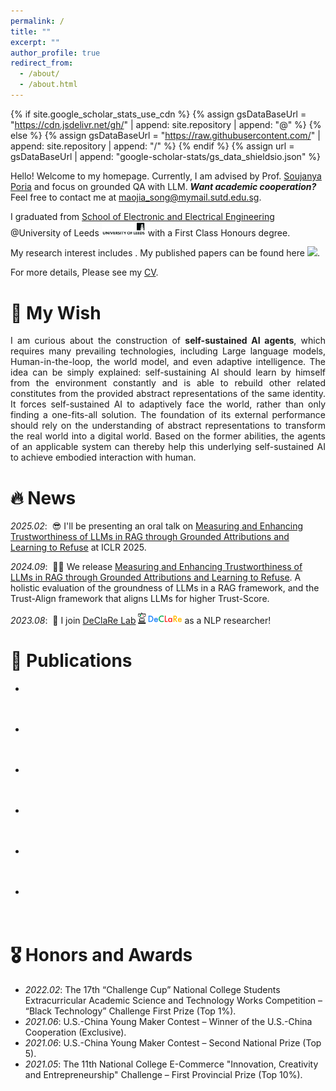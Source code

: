 ```yaml
---
permalink: /
title: ""
excerpt: ""
author_profile: true
redirect_from: 
  - /about/
  - /about.html
---
```


{% if site.google_scholar_stats_use_cdn %}
{% assign gsDataBaseUrl = "https://cdn.jsdelivr.net/gh/" | append: site.repository | append: "@" %}
{% else %}
{% assign gsDataBaseUrl = "https://raw.githubusercontent.com/" | append: site.repository | append: "/" %}
{% endif %}
{% assign url = gsDataBaseUrl | append: "google-scholar-stats/gs_data_shieldsio.json" %}

<!-- 
  Tags:
  The id needs to be uncommented for use, if don't use, must comment it.
  <span id='total_cit'> autoupdate </span>
  <span id='5y_cit'> autoupdate </span>
  <span id='hindex'> autoupdate </span>
  <span id='5y_hindex'> autoupdate </span>
  <span id='i10index'> autoupdate </span>
  <span id='5y_i10index'> autoupdate </span>
  <span id='cites_per_year'> autoupdate </span>
  <span id='affiliation'> autoupdate </span>
  <span id='interests'> autoupdate </span>
  <a class='scholar_url' href=''> autoupdate </span>
  <a class='paper_title' href='' data='DhtAFkwAAAAJ:ALROH1vI_8AC(paper_id)'></a>
  <span class='paper_author' data='DhtAFkwAAAAJ:ALROH1vI_8AC(paper_id)'></span>
  <span class='paper_venue' data='DhtAFkwAAAAJ:ALROH1vI_8AC(paper_id)'></span>
  <span class='paper_year' data='DhtAFkwAAAAJ:ALROH1vI_8AC(paper_id)'></span>
  <span class='paper_citations' data='DhtAFkwAAAAJ:ALROH1vI_8AC(paper_id)'></span>
 -->

<span class='anchor' id='about-me'></span>





<!-- Intro -->
<!-- self introduction -->
Hello! Welcome to my homepage. Currently, I am advised by Prof. [Soujanya Poria](https://sporia.info/) and focus on grounded QA with LLM. ***Want academic cooperation?*** Feel free to contact me at [maojia_song@mymail.sutd.edu.sg](mailto:maojia_song@mymail.sutd.edu.sg).

<!-- education background -->
I graduated from [School of Electronic and Electrical Engineering](https://eps.leeds.ac.uk/electronic-engineering) @University of Leeds <img src='../images/UoL.png' style="width: 5em;"> with a First Class Honours degree.

<!-- other collaboration -->


<!-- Interests -->
My research interest includes <strong><span id='my_interests'><!-- autoupdate --></span></strong>. My published papers can be found here <a class='scholar_url' href=''><img src="https://img.shields.io/endpoint?url={{ url | url_encode }}&logo=Google%20Scholar&labelColor=f6f6f6&color=9cf&style=flat&label=citations"></a>. 
<!-- at the top international AI conferences. -->

<!-- experience -->
<!-- I have participated in many projects related to deep learning, including:

- **Research internship in Deep Reinforcement Learning, and Image Segmentation at the University of Cambridge**.
- **Artificial Intelligence Internship Programme in NTU Business AI Lab**.
- **Brain-controlled multifunctional rolling robot based on OpenBCI-AR and "Disk" system**.
- **Fault detection of high-speed subway sleepers based on images and deep learning algorithms**.
- **Intelligent inspection of key equipment in substations based on edged deep learning**.
- **Fault diagnosis of Oil-immersed transformers based on DGA (dissolved gas analysis)**.
- **Production and practice of self-navigable buggy based on ROS, SLAM, and Object Detection**.
- **The research of Self-organised critical phase transformation of historical time sequences of power system based on Critical slowing down theory**. -->

For more details, Please see my [CV](../files/CV.pdf).

<!-- Awards -->





# 🌠 My Wish

<div style="text-align: justify"> I am curious about the construction of <b>self-sustained AI agents</b>, which requires many prevailing technologies, including Large language models, Human-in-the-loop, the world model, and even adaptive intelligence. The idea can be simply explained: self-sustaining AI should learn by himself from the environment constantly and is able to rebuild other related constitutes from the provided abstract representations of the same identity. It forces self-sustained AI to adaptively face the world, rather than only finding a one-fits-all solution. The foundation of its external performance should rely on the understanding of abstract representations to transform the real world into a digital world. Based on the former abilities, the agents of an applicable system can thereby help this underlying self-sustained AI to achieve embodied interaction with human.</div>





<!-- News -->
# 🔥 News
<!-- - *2022.02*: &nbsp;🎉🎉 Lorem ipsum dolor sit amet, consectetur adipiscing elit. Vivamus ornare aliquet ipsum, ac tempus justo dapibus sit amet.  -->
*2025.02*: &nbsp;😎 I'll be presenting an oral talk on [Measuring and Enhancing Trustworthiness of LLMs in RAG through Grounded Attributions and Learning to Refuse](https://iclr.cc/virtual/2025/oral/31873) at ICLR 2025.

*2024.09*: &nbsp;🎉🎉 We release [Measuring and Enhancing Trustworthiness of LLMs in RAG through Grounded Attributions and Learning to Refuse](https://arxiv.org/abs/2409.11242). A holistic evaluation of the groundness of LLMs in a RAG framework, and the Trust-Align framework that aligns LLMs for higher Trust-Score.

*2023.08*: &nbsp;🎉 I join [DeClaRe Lab](https://declare-lab.net/) <img src='../images/rec-light.png' style="width: 5em;"> as a NLP researcher!




<!-- Pub -->
# 📝 Publications 

<!-- <div class='paper-box'>
  <div class='paper-box-image'>
    <div><div class="badge">CVPR 2016</div><img src='images/500x300.png' alt="sym" width="100%"></div>
  </div>
  <div class='paper-box-text' markdown="1">

  [Deep Residual Learning for Image Recognition](https://openaccess.thecvf.com/content_cvpr_2016/papers/He_Deep_Residual_Learning_CVPR_2016_paper.pdf)

  **Kaiming He**, Xiangyu Zhang, Shaoqing Ren, Jian Sun

  [**Project**](https://scholar.google.com/citations?view_op=view_citation&hl=zh-CN&user=DhtAFkwAAAAJ&citation_for_view=DhtAFkwAAAAJ:ALROH1vI_8AC) 
  <strong><span class='paper_citations' data='J1cg8fIAAAAJ:u-x6o8ySG0sC'></span></strong>
  <strong><span class='paper_year' data='J1cg8fIAAAAJ:u-x6o8ySG0sC'></span></strong>

  - Lorem ipsum dolor sit amet, consectetur adipiscing elit. Vivamus ornare aliquet ipsum, ac tempus justo dapibus sit amet. 
  </div>
</div> -->

<!-- - <span style="color:red;">(Oral)</span> `NeurIPS 2022` [M4Singer: a Multi-Style, Multi-Singer and Musical Score Provided Mandarin Singing Corpus](), Lichao Zhang, Ruiqi Li, Shoutong Wang, Liqun Deng, Jinglin Liu, **Yi Ren**, Jinzheng He, Rongjie Huang, Jieming Zhu, Xiao Chen, Zhou Zhao, *(Datasets and Benchmarks Track)* [![](https://img.shields.io/github/stars/M4Singer/M4Singer?style=social&label=Dataset+Stars)](https://github.com/M4Singer/M4Singer)   -->

- <strong><a class='paper_title' href='' data='J1cg8fIAAAAJ:qjMakFHDy7sC'></a></strong>  
  <span class='paper_author' data='J1cg8fIAAAAJ:qjMakFHDy7sC'></span>  
  <span class='paper_venue' data='J1cg8fIAAAAJ:qjMakFHDy7sC'></span>  
  <strong><span class='paper_citations' data='J1cg8fIAAAAJ:qjMakFHDy7sC'></span></strong><strong><span class='paper_year' data='J1cg8fIAAAAJ:qjMakFHDy7sC'></span></strong>

- <strong><a class='paper_title' href='' data='J1cg8fIAAAAJ:2osOgNQ5qMEC'></a></strong>  
  <span class='paper_author' data='J1cg8fIAAAAJ:2osOgNQ5qMEC'></span>  
  <span class='paper_venue' data='J1cg8fIAAAAJ:2osOgNQ5qMEC'></span>  
  <strong><span class='paper_citations' data='J1cg8fIAAAAJ:2osOgNQ5qMEC'></span></strong><strong><span class='paper_year' data='J1cg8fIAAAAJ:2osOgNQ5qMEC'></span></strong>

- <strong><a class='paper_title' href='' data='J1cg8fIAAAAJ:d1gkVwhDpl0C'></a></strong>  
  <span class='paper_author' data='J1cg8fIAAAAJ:d1gkVwhDpl0C'></span>  
  <span class='paper_venue' data='J1cg8fIAAAAJ:d1gkVwhDpl0C'></span>  
  <strong><span class='paper_citations' data='J1cg8fIAAAAJ:d1gkVwhDpl0C'></span></strong><strong><span class='paper_year' data='J1cg8fIAAAAJ:d1gkVwhDpl0C'></span></strong>

- <strong><a class='paper_title' href='' data='J1cg8fIAAAAJ:u-x6o8ySG0sC'></a></strong>  
  <span class='paper_author' data='J1cg8fIAAAAJ:u-x6o8ySG0sC'></span>  
  <span class='paper_venue' data='J1cg8fIAAAAJ:u-x6o8ySG0sC'></span>  
  <strong><span class='paper_citations' data='J1cg8fIAAAAJ:u-x6o8ySG0sC'></span></strong><strong><span class='paper_year' data='J1cg8fIAAAAJ:u-x6o8ySG0sC'></span></strong>

- <strong><a class='paper_title' href='' data='J1cg8fIAAAAJ:9yKSN-GCB0IC'></a></strong>  
  <span class='paper_author' data='J1cg8fIAAAAJ:9yKSN-GCB0IC'></span>  
  <span class='paper_venue' data='J1cg8fIAAAAJ:9yKSN-GCB0IC'></span>  
  <strong><span class='paper_citations' data='J1cg8fIAAAAJ:9yKSN-GCB0IC'></span></strong><strong><span class='paper_year' data='J1cg8fIAAAAJ:9yKSN-GCB0IC'></span></strong>

- <strong><a class='paper_title' href='' data='J1cg8fIAAAAJ:u5HHmVD_uO8C'></a></strong>  
  <span class='paper_author' data='J1cg8fIAAAAJ:u5HHmVD_uO8C'></span>  
  <span class='paper_venue' data='J1cg8fIAAAAJ:u5HHmVD_uO8C'></span>  
  <strong><span class='paper_citations' data='J1cg8fIAAAAJ:u5HHmVD_uO8C'></span></strong><strong><span class='paper_year' data='J1cg8fIAAAAJ:u5HHmVD_uO8C'></span></strong>





<!-- honers -->
# 🎖 Honors and Awards
- *2022.02*: The 17th “Challenge Cup” National College Students Extracurricular Academic Science and Technology Works Competition – “Black Technology” Challenge First Prize (Top 1%).
- *2021.06*: U.S.-China Young Maker Contest – Winner of the U.S.-China Cooperation (Exclusive). 
- *2021.06*: U.S.-China Young Maker Contest – Second National Prize (Top 5). 
- *2021.05*: The 11th National College E-Commerce "Innovation, Creativity and Entrepreneurship" Challenge – First Provincial Prize (Top 10%).
<!-- - `ACL 2023` test. -->





<!-- others -->
<!-- # 📖 Educations
- *2019.06 - 2022.04 (now)*, Lorem ipsum dolor sit amet, consectetur adipiscing elit. Vivamus ornare aliquet ipsum, ac tempus justo dapibus sit amet. 
- *2015.09 - 2019.06*, Lorem ipsum dolor sit amet, consectetur adipiscing elit. Vivamus ornare aliquet ipsum, ac tempus justo dapibus sit amet.  -->

<!-- # 💬 Invited Talks
- *2021.06*, Lorem ipsum dolor sit amet, consectetur adipiscing elit. Vivamus ornare aliquet ipsum, ac tempus justo dapibus sit amet. 
- *2021.03*, Lorem ipsum dolor sit amet, consectetur adipiscing elit. Vivamus ornare aliquet ipsum, ac tempus justo dapibus sit amet.  \| [\[video\]](https://github.com/) -->

<!-- # 💻 Internships
- *2019.05 - 2020.02*, [Lorem](https://github.com/), China. -->
